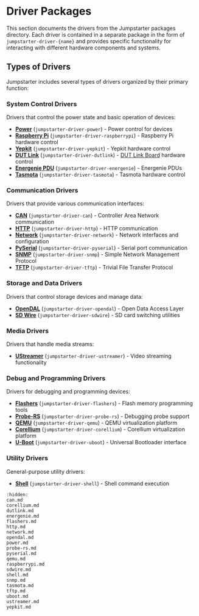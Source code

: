 # Driver Packages

This section documents the drivers from the Jumpstarter packages directory. Each
driver is contained in a separate package in the form of
`jumpstarter-driver-{name}` and provides specific functionality for interacting
with different hardware components and systems.

## Types of Drivers

Jumpstarter includes several types of drivers organized by their primary
function:

### System Control Drivers

Drivers that control the power state and basic operation of devices:

* **[Power](power.md)** (`jumpstarter-driver-power`) - Power control for devices
* **[Raspberry Pi](raspberrypi.md)** (`jumpstarter-driver-raspberrypi`) -
  Raspberry Pi hardware control
* **[Yepkit](yepkit.md)** (`jumpstarter-driver-yepkit`) - Yepkit hardware
  control
* **[DUT Link](dutlink.md)** (`jumpstarter-driver-dutlink`) - [DUT Link
  Board](https://github.com/jumpstarter-dev/dutlink-board) hardware control
* **[Energenie PDU](energenie.md)** (`jumpstarter-driver-energenie`) - Energenie PDUs
* **[Tasmota](tasmota.md)** (`jumpstarter-driver-tasmota`) - Tasmota hardware control

### Communication Drivers

Drivers that provide various communication interfaces:

* **[CAN](can.md)** (`jumpstarter-driver-can`) - Controller Area Network
  communication
* **[HTTP](http.md)** (`jumpstarter-driver-http`) - HTTP communication
* **[Network](network.md)** (`jumpstarter-driver-network`) - Network interfaces
  and configuration
* **[PySerial](pyserial.md)** (`jumpstarter-driver-pyserial`) - Serial port
  communication
* **[SNMP](snmp.md)** (`jumpstarter-driver-snmp`) - Simple Network Management
  Protocol
* **[TFTP](tftp.md)** (`jumpstarter-driver-tftp`) - Trivial File Transfer
  Protocol

### Storage and Data Drivers

Drivers that control storage devices and manage data:

* **[OpenDAL](opendal.md)** (`jumpstarter-driver-opendal`) - Open Data Access
  Layer
* **[SD Wire](sdwire.md)** (`jumpstarter-driver-sdwire`) - SD card switching
  utilities

### Media Drivers

Drivers that handle media streams:

* **[UStreamer](ustreamer.md)** (`jumpstarter-driver-ustreamer`) - Video
  streaming functionality

### Debug and Programming Drivers

Drivers for debugging and programming devices:

* **[Flashers](flashers.md)** (`jumpstarter-driver-flashers`) - Flash memory
  programming tools
* **[Probe-RS](probe-rs.md)** (`jumpstarter-driver-probe-rs`) - Debugging probe
  support
* **[QEMU](qemu.md)** (`jumpstarter-driver-qemu`) - QEMU virtualization platform
* **[Corellium](corellium.md)** (`jumpstarter-driver-corellium`) - Corellium
  virtualization platform
* **[U-Boot](uboot.md)** (`jumpstarter-driver-uboot`) - Universal Bootloader
  interface

### Utility Drivers

General-purpose utility drivers:

* **[Shell](shell.md)** (`jumpstarter-driver-shell`) - Shell command execution

```{toctree}
:hidden:
can.md
corellium.md
dutlink.md
energenie.md
flashers.md
http.md
network.md
opendal.md
power.md
probe-rs.md
pyserial.md
qemu.md
raspberrypi.md
sdwire.md
shell.md
snmp.md
tasmota.md
tftp.md
uboot.md
ustreamer.md
yepkit.md
```

